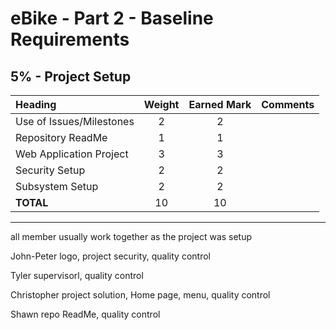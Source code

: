 # eBike - Part 2 - Baseline Requirements

## **5%** - Project Setup

| Heading                  | Weight | Earned Mark | Comments |       
|:-------------------------|:------:|:-----------:|:------:|
| Use of Issues/Milestones |   2    |   2   |        |
| Repository ReadMe        |   1    |   1   |        |
| Web Application Project  |   3    |   3   |        |
| Security Setup           |   2    |   2   |       |
| Subsystem Setup          |   2    |   2   |        |
| **TOTAL**                |   10   |   10   |        |

----
all member usually work together as the project was setup

John-Peter logo, project security, quality control

Tyler supervisorl, quality control

Christopher project solution, Home page, menu, quality control

Shawn repo ReadMe, quality control
